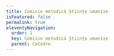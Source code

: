 ```yaml
---
title: Comisie metodică Științe umanise
isFeatured: false
permalink: true
eleventyNavigation:
  order: 1
  key: Comisie metodică Științe umanise
  parent: Catedre
---
```

